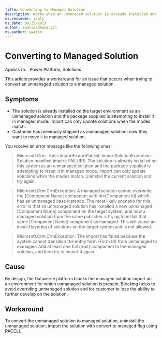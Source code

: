 ```yaml
---
title: Converting to Managed Solution
description: Works when an unmanaged solution is already installed and attempting to install a newer version of the solution in managed mode in Microsoft Power Apps.
ms.reviewer: jdaly
ms.date: 08/25/2023
author: swatimadhukargit
ms.author: swatim
---
```

# Converting to Managed Solution

_Applies to:_ &nbsp; Power Platform, Solutions

This article provides a workaround for an issue that occurs when trying to convert an unmanaged solution to a managed solution.

## Symptoms

- The solution is already installed on the target environment as an unmanaged solution and the package supplied is attempting to install it in managed mode. Import can only update solutions when the modes match.
- Customer has previously shipped as unmanaged solution; now they want to move it to managed solution.

You receive an error message like the following ones:

> Microsoft.Crm. Tools.ImportExportPublish.ImportSolutionException: Solution manifest import: FAILURE: The solution is already installed on this system as an unmanaged solution and the package supplied is attempting to install it in managed mode. Import can only update solutions when the modes match. Uninstall the current solution and try again.

> Microsoft.Crm.CrmException: A managed solution cannot overwrite the [Component Name] component  with Id=[Component Id] which has an unmanaged base instance.  The most likely scenario for this error is that an unmanaged solution has installed a new unmanaged [Component Name] component on the target system, and now a managed solution from the same publisher is trying to install that same [Component Name] component as managed.  This will cause an invalid layering of solutions on the target system and is not allowed.

> Microsoft.Crm.CrmException: The import has failed because the system cannot transition the entity form {Form Id} from unmanaged to managed. Add at least one full (root) component to the managed solution, and then try to import it again.

## Cause

By design, the Dataverse platform blocks the managed solution import on an environment for which unmanaged solution is present. Blocking helps to avoid overriding unmanaged solution and for customer to lose the ability to further develop on the solution.

## Workaround

To convert the unmanaged solution to managed solution, uninstall the unmanaged solution, import the solution with convert to managed flag using PACCLI.
